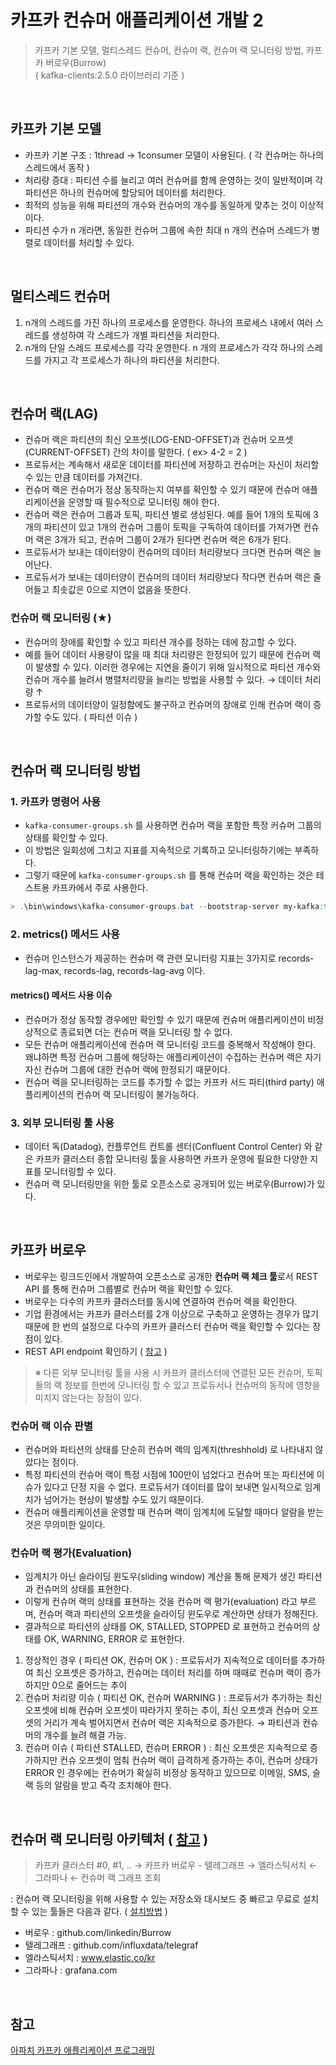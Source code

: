 # 카프카 컨슈머 애플리케이션 개발 2
> 카프카 기본 모델, 멀티스레드 컨슈머, 컨슈머 랙, 컨슈머 랙 모니터링 방법, 카프카 버로우(Burrow) <br>
> ( kafka-clients:2.5.0 라이브러리 기준 )

<br> 

## 카프카 기본 모델
- 카프카 기본 구조 : 1thread → 1consumer 모델이 사용된다. ( 각 컨슈머는 하나의 스레드에서 동작 )
- 처리량 증대 : 파티션 수를 늘리고 여러 컨슈머를 함께 운영하는 것이 일반적이며 각 파티션은 하나의 컨슈머에 할당되어 데이터를 처리한다.
- 최적의 성능을 위해 파티션의 개수와 컨슈머의 개수를 동일하게 맞추는 것이 이상적이다. 
- 파티션 수가 n 개라면, 동일한 컨슈머 그룹에 속한 최대 n 개의 컨슈머 스레드가 병렬로 데이터를 처리할 수 있다. 

<br> 

## 멀티스레드 컨슈머
1. n개의 스레드를 가진 하나의 프로세스를 운영한다. 하나의 프로세스 내에서 여러 스레드를 생성하여 각 스레드가 개별 파티션을 처리한다. 
2. n개의 단일 스레드 프로세스를 각각 운영한다. n 개의 프로세스가 각각 하나의 스레드를 가지고 각 프로세스가 하나의 파티션을 처리한다. 

<br> 

## 컨슈머 랙(LAG)
- 컨슈머 랙은 파티션의 최신 오프셋(LOG-END-OFFSET)과 컨슈머 오프셋(CURRENT-OFFSET) 간의 차이를 말한다. ( ex> 4-2 = 2 )
- 프로듀서는 계속해서 새로운 데이터를 파티션에 저장하고 컨슈머는 자신이 처리할 수 있는 만큼 데이터를 가져간다. 
- 컨슈머 랙은 컨슈머가 정상 동작하는지 여부를 확인할 수 있기 때문에 컨슈머 애플리케이션을 운영할 때 필수적으로 모니터링 해야 한다.
- 컨슈머 랙은 컨슈머 그룹과 토픽, 파티션 별로 생성된다. 예를 들어 1개의 토픽에 3개의 파티션이 있고 1개의 컨슈머 그룹이 토픽을 구독하여 데이터를 가져가면 컨슈머 랙은 3개가 되고, 컨슈머 그룹이 2개가 된다면 컨슈머 랙은 6개가 된다. 
- 프로듀서가 보내는 데이터양이 컨슈머의 데이터 처리량보다 크다면 컨슈머 랙은 늘어난다. 
- 프로듀서가 보내는 데이터양이 컨슈머의 데이터 처리량보다 작다면 컨슈머 랙은 줄어들고 최솟값은 0으로 지연이 없음을 뜻한다.
### 컨슈머 랙 모니터링 (★)
- 컨슈머의 장애를 확인할 수 있고 파티션 개수를 정하는 데에 참고할 수 있다. 
- 예를 들어 데이터 사용량이 많을 때 최대 처리량은 한정되어 있기 때문에 컨슈머 랙이 발생할 수 있다. 이러한 경우에는 지연을 줄이기 위해 일시적으로 파티션 개수와 컨슈머 개수를 늘려서 병렬처리량을 늘리는 방법을 사용할 수 있다. → 데이터 처리량 ↑
- 프로듀서의 데이터양이 일정함에도 불구하고 컨슈머의 장애로 인해 컨슈머 랙이 증가할 수도 있다. ( 파티션 이슈 )

<br> 

## 컨슈머 랙 모니터링 방법
### 1. 카프카 명령어 사용
- `kafka-consumer-groups.sh` 를 사용하면 컨슈머 랙을 포함한 특정 커슈머 그룹의 상태를 확인할 수 있다. 
- 이 방법은 일회성에 그치고 지표를 지속적으로 기록하고 모니터링하기에는 부족하다. 
- 그렇기 때문에 `kafka-consumer-groups.sh` 를 통해 컨슈머 랙을 확인하는 것은 테스트용 카프카에서 주로 사용한다. 
```powershell
> .\bin\windows\kafka-consumer-groups.bat --bootstrap-server my-kafka:9092 --group my-group --describe
```
### 2. metrics() 메서드 사용
- 컨슈머 인스턴스가 제공하는 컨슈머 랙 관련 모니터링 지표는 3가지로 records-lag-max, records-lag, records-lag-avg 이다.
#### metrics() 메서드 사용 이슈
- 컨슈머가 정상 동작할 경우에만 확인할 수 있기 때문에 컨슈머 애플리케이션이 비정상적으로 종료되면 더는 컨슈머 랙을 모니터링 할 수 없다. 
- 모든 컨슈머 애플리케이션에 컨슈머 랙 모니터링 코드를 중복해서 작성해야 한다. 왜냐하면 특정 컨슈머 그룹에 해당하는 애플리케이션이 수집하는 컨슈머 랙은 자기 자신 컨슈머 그룹에 대한 컨슈머 랙에 한정되기 때문이다. 
- 컨슈머 랙을 모니터링하는 코드를 추가할 수 없는 카프카 서드 파티(third party) 애플리케이션의 컨슈머 랙 모니터링이 불가능하다. 
### 3. 외부 모니터링 툴 사용
- 데이터 독(Datadog), 컨플루언트 컨트롤 센터(Confluent Control Center) 와 같은 카프카 클러스터 종합 모니터링 툴을 사용하면 카프카 운영에 필요한 다양한 지표를 모니터링할 수 있다. 
- 컨슈머 랙 모니터링만을 위한 툴로 오픈소스로 공개되어 있는 버로우(Burrow)가 있다. 

<br> 

## 카프카 버로우
- 버로우는 링크드인에서 개발하여 오픈소스로 공개한 **컨슈머 랙 체크 툴**로서 REST API 를 통해 컨슈머 그룹별로 컨슈머 랙을 확인할 수 있다. 
- 버로우는 다수의 카프카 클러스터를 동시에 연결하여 컨슈머 랙을 확인한다. 
- 기업 환경에서는 카프카 클러스터를 2개 이상으로 구축하고 운영하는 경우가 많기 때문에 한 번의 설정으로 다수의 카프카 클러스터 컨슈머 랙을 확인할 수 있다는 장점이 있다.
- REST API endpoint 확인하기 ( [참고](https://github.com/linkedin/Burrow/wiki/HTTP-Endpoint) )

> ※ 다른 외부 모니터링 툴을 사용 시 
> 카프카 클러스터에 연결된 모든 컨슈머, 토픽들의 랙 정보를 한번에 모니터링 할 수 있고 프로듀서나 컨슈머의 동작에 영향을 미치지 않는다는 장점이 있다. 

### 컨슈머 랙 이슈 판별
- 컨슈머와 파티션의 상태를 단순히 컨슈머 랙의 임계치(threshhold) 로 나타내지 않았다는 점이다.
- 특정 파티션의 컨슈머 랙이 특정 시점에 100만이 넘었다고 컨슈머 또는 파티션에 이슈가 있다고 단정 지을 수 없다. 프로듀서가 데이터를 많이 보내면 일시적으로 임계치가 넘어가는 현상이 발생할 수도 있기 때문이다. 
- 컨슈머 애플리케이션을 운영할 때 컨슈머 랙이 임계치에 도달할 때마다 알람을 받는 것은 무의미한 일이다.
### 컨슈머 랙 평가(Evaluation)
- 임계치가 아닌 슬라이딩 윈도우(sliding window) 계산을 통해 문제가 생긴 파티션과 컨슈머의 상태를 표현한다. 
- 이렇게 컨슈머 랙의 상태를 표현하는 것을 컨슈머 랙 평가(evaluation) 라고 부르며, 컨슈머 랙과 파티션의 오프셋을 슬라이딩 윈도우로 계산하면 상태가 정해진다.
- 결과적으로 파티션의 상태를 OK, STALLED, STOPPED 로 표현하고 컨슈머의 상태를 OK, WARNING, ERROR 로 표현한다. 
1. 정상적인 경우 ( 파티션 OK, 컨슈머 OK ) : 프로듀서가 지속적으로 데이터를 추가하여 최신 오프셋은 증가하고, 컨슈머는 데이터 처리를 하며 때때로 컨슈머 랙이 증가하지만 0으로 줄어드는 추이
2. 컨슈머 처리량 이슈 ( 파티션 OK, 컨슈머 WARNING ) : 프로듀서가 추가하는 최신 오프셋에 비해 컨슈머 오프셋이 따라가지 못하는 추이, 최신 오프셋과 컨슈머 오프셋의 거리가 계속 벌어지면서 컨슈머 랙은 지속적으로 증가한다. → 파티션과 컨슈머의 개수를 늘려 해결 가능.
3. 컨슈머 이슈 ( 파티션 STALLED, 컨슈머 ERROR ) : 최신 오프셋은 지속적으로 증가하지만 컨슈 오프셋이 멈춰 컨슈머 랙이 급격하게 증가하는 추이, 컨슈머 상태가 ERROR 인 경우에는 컨슈머가 확실히 비정상 동작하고 있으므로 이메일, SMS, 슬랙 등의 알람을 받고 즉각 조치해야 한다. 

<br>

## 컨슈머 랙 모니터링 아키텍처 ( [참고](https://github.com/AndersonChoi/kafka-lag-dashboard) )
> 카프카 클러스터 #0, #1, .. → 카프카 버로우 - 텔레그래프 → 엘라스틱서치 ← 그라파나 ← 컨슈머 랙 그래프 조회

: 컨슈머 랙 모니터링을 위해 사용할 수 있는 저장소와 대시보드 중 빠르고 무료로 설치할 수 있는 툴들은 다음과 같다. ( [설치방법](blog.voidmainvoid.net/279) )
- 버로우 : github.com/linkedin/Burrow
- 텔레그래프 : github.com/influxdata/telegraf
- 엘라스틱서치 : www.elastic.co/kr
- 그라파나 : grafana.com

<br>

## 참고
[아파치 카프카 애플리케이션 프로그래밍](https://inf.run/uCwV5)